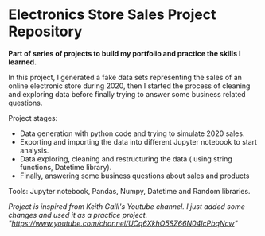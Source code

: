 

# Electronics Store Sales Project Repository


**Part of series of projects to build my portfolio and practice the skills I learned.**

In this project, I generated a fake data sets representing the sales of an online electronic store during 2020, then I started the process of cleaning and exploring data before finally trying to answer some business related questions.


Project stages:
* Data generation with python code and trying to simulate 2020 sales.
* Exporting and importing the data into different Jupyter notebook to start analysis.
* Data exploring, cleaning and restructuring the data ( using string functions, Datetime library).
* Finally, answering some business questions about sales and products


Tools: Jupyter notebook, Pandas, Numpy, Datetime and Random libraries.

*Project is inspired from Keith Galli's Youtube channel. I just added some changes and used it as a practice project.
"https://www.youtube.com/channel/UCq6XkhO5SZ66N04IcPbqNcw"*





